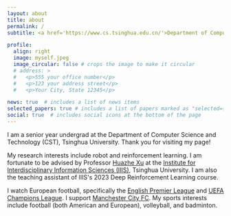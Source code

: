 ```yaml
---
layout: about
title: about
permalink: /
subtitle: <a href='https://www.cs.tsinghua.edu.cn/'>Department of Computer Science and Technology</a>, <a href='https://www.tsinghua.edu.cn/'>Tsinghua University</a>.

profile:
  align: right
  image: myself.jpeg
  image_circular: false # crops the image to make it circular
  # address: >
  #   <p>555 your office number</p>
  #   <p>123 your address street</p>
  #   <p>Your City, State 12345</p>

news: true  # includes a list of news items
selected_papers: true # includes a list of papers marked as "selected={true}"
social: true  # includes social icons at the bottom of the page
---
```


<!-- Write your biography here. Tell the world about yourself. Link to your favorite [subreddit](http://reddit.com). You can put a picture in, too. The code is already in, just name your picture `prof_pic.jpg` and put it in the `img/` folder.

Put your address / P.O. box / other info right below your picture. You can also disable any these elements by editing `profile` property of the YAML header of your `_pages/about.md`. Edit `_bibliography/papers.bib` and Jekyll will render your [publications page](/al-folio/publications/) automatically.

Link to your social media connections, too. This theme is set up to use [Font Awesome icons](http://fortawesome.github.io/Font-Awesome/) and [Academicons](https://jpswalsh.github.io/academicons/), like the ones below. Add your Facebook, Twitter, LinkedIn, Google Scholar, or just disable all of them. -->

I am a senior year undergrad at the Department of Computer Science and Technology (CST), Tsinghua University. Thank you for visiting my page!

My research interests include robot and reinforcement learning. I am fortunate to be advised by Professor <a href='http://hxu.rocks'>Huazhe Xu</a> at the <a href='https://iiis.tsinghua.edu.cn/en/'>Institute for Interdisciplinary Information Sciences (IIIS)</a>, Tsinghua University. I am also the teaching assistant of IIIS's 2023 Deep Reinforcement Learning course.

I watch European football, specifically the <a href='https://www.premierleague.com/'>English Premier League</a> and <a href='https://www.uefa.com/uefachampionsleague/'>UEFA Champions League</a>. I support <a href='https://www.mancity.com/'>Manchester City FC</a>. My sports interests include football (both American and European), volleyball, and badminton.
<!-- This website is still under construction, so you are welcome to check out my <a href='https://scholar.google.com/citations?user=gwUGHwsAAAAJ'>Google Scholar</a>, <a href='https://github.com/zhengrc19'>Github</a>, and <a href='https://www.linkedin.com/in/ray-zheng-366053132'>Linkedin</a> profiles to learn more about me :-) -->